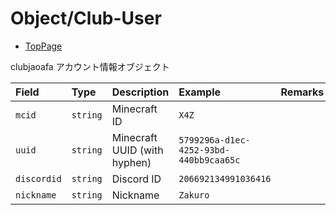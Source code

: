 # Object/Club-User

- [TopPage](/api-docs/)

clubjaoafa アカウント情報オブジェクト

| Field       | Type     | Description                  | Example                                | Remarks |
| :---------- | :------- | :--------------------------- | :------------------------------------- | :------ |
| `mcid`      | `string` | Minecraft ID                 | `X4Z`                                  |         |
| `uuid`      | `string` | Minecraft UUID (with hyphen) | `5799296a-d1ec-4252-93bd-440bb9caa65c` |         |
| `discordid` | `string` | Discord ID                   | `206692134991036416`                   |         |
| `nickname`  | `string` | Nickname                     | `Zakuro`                               |         |
